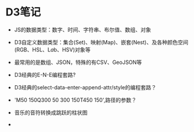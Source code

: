 # D3笔记
* JS的数据类型：数字、时间、字符串、布尔值、数组、对象
* D3自定义数据类型：集合(Set)、映射(Map)、嵌套(Nest)、及各种颜色空间(RGB、HSL、L*a*b、HSV)对象等
* 最常用的是数组、JSON，特殊的有CSV、GeoJSON等

* D3经典的E-N-E编程套路?
* D3经典的select-data-enter-append-attr/style的编程套路？
* 'M50 150Q300 50 300 150T450 150',路径的参数？
* 音乐的音符转换成跳跃的柱状图
* 